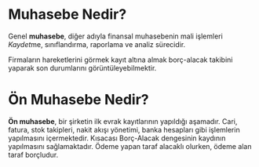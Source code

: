 
# Muhasebe Nedir?

Genel **muhasebe**, diğer adıyla finansal muhasebenin mali işlemleri *Kaydet*me, sınıflandırma, raporlama ve analiz sürecidir.

Firmaların hareketlerini görmek kayıt altına almak borç-alacak takibini yaparak son durumlarını görüntüleyebilmektir.

# Ön Muhasebe Nedir?

**Ön muhasebe**, bir şirketin ilk evrak kayıtlarının yapıldığı aşamadır.
Cari, fatura, stok takipleri, nakit akışı yönetimi, banka hesapları gibi işlemlerin yapılmasını içermektedir.
Kısacası Borç-Alacak dengesinin kaydının yapılmasını sağlamaktadır.
Ödeme yapan taraf alacaklı olurken, ödeme alan taraf borçludur.